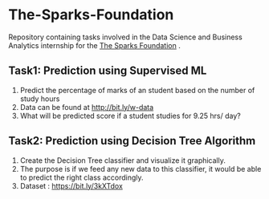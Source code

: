 # The-Sparks-Foundation 

Repository containing tasks involved in the Data Science and Business Analytics internship for the [The Sparks Foundation](https://www.linkedin.com/company/the-sparks-foundation/) .

## Task1: Prediction using Supervised ML 
1. Predict the percentage of marks of an student based on the number of study hours              
2. Data can be found at http://bit.ly/w-data
3. What will be predicted score if a student studies for 9.25 hrs/ day?

## Task2: Prediction using Decision Tree Algorithm
1. Create the Decision Tree classifier and visualize it graphically.
2. The purpose is if we feed any new data to this classifier, it would be able to
predict the right class accordingly.
3. Dataset : https://bit.ly/3kXTdox

